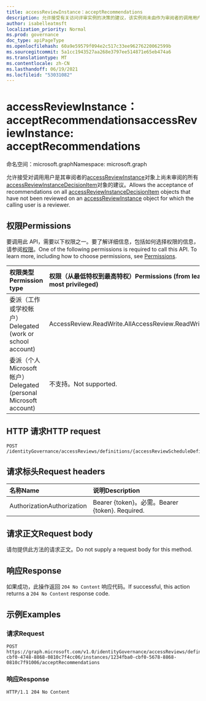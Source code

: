 ```yaml
---
title: accessReviewInstance：acceptRecommendations
description: 允许接受有关访问评审实例的决策的建议，该实例尚未由作为审阅者的调用用户审阅。
author: isabelleatmsft
localization_priority: Normal
ms.prod: governance
doc_type: apiPageType
ms.openlocfilehash: 60a9e59579f094e2c517c33ee96276220062599b
ms.sourcegitcommit: 5a1cc1943527aa268e3797ee514871e65eb474a6
ms.translationtype: MT
ms.contentlocale: zh-CN
ms.lasthandoff: 06/19/2021
ms.locfileid: "53031082"
---
```

# <a name="accessreviewinstance-acceptrecommendations"></a><span data-ttu-id="8e8c7-103">accessReviewInstance：acceptRecommendations</span><span class="sxs-lookup"><span data-stu-id="8e8c7-103">accessReviewInstance: acceptRecommendations</span></span>

<span data-ttu-id="8e8c7-104">命名空间：microsoft.graph</span><span class="sxs-lookup"><span data-stu-id="8e8c7-104">Namespace: microsoft.graph</span></span>

<span data-ttu-id="8e8c7-105">允许接受对调用用户是其审阅者的[accessReviewInstance](../resources/accessreviewinstance.md)对象上尚未审阅的所有[accessReviewInstanceDecisionItem](../resources/accessreviewinstancedecisionitem.md)对象的建议。</span><span class="sxs-lookup"><span data-stu-id="8e8c7-105">Allows the acceptance of recommendations on all [accessReviewInstanceDecisionItem](../resources/accessreviewinstancedecisionitem.md) objects that have not been reviewed on an [accessReviewInstance](../resources/accessreviewinstance.md) object for which the calling user is a reviewer.</span></span>

## <a name="permissions"></a><span data-ttu-id="8e8c7-106">权限</span><span class="sxs-lookup"><span data-stu-id="8e8c7-106">Permissions</span></span>
<span data-ttu-id="8e8c7-p101">要调用此 API，需要以下权限之一。要了解详细信息，包括如何选择权限的信息，请参阅[权限](/graph/permissions-reference)。</span><span class="sxs-lookup"><span data-stu-id="8e8c7-p101">One of the following permissions is required to call this API. To learn more, including how to choose permissions, see [Permissions](/graph/permissions-reference).</span></span>

|<span data-ttu-id="8e8c7-109">权限类型</span><span class="sxs-lookup"><span data-stu-id="8e8c7-109">Permission type</span></span>|<span data-ttu-id="8e8c7-110">权限（从最低特权到最高特权）</span><span class="sxs-lookup"><span data-stu-id="8e8c7-110">Permissions (from least to most privileged)</span></span>|
|:---|:---|
|<span data-ttu-id="8e8c7-111">委派（工作或学校帐户）</span><span class="sxs-lookup"><span data-stu-id="8e8c7-111">Delegated (work or school account)</span></span>|<span data-ttu-id="8e8c7-112">AccessReview.ReadWrite.All</span><span class="sxs-lookup"><span data-stu-id="8e8c7-112">AccessReview.ReadWrite.All</span></span>|
|<span data-ttu-id="8e8c7-113">委派（个人 Microsoft 帐户）</span><span class="sxs-lookup"><span data-stu-id="8e8c7-113">Delegated (personal Microsoft account)</span></span>|<span data-ttu-id="8e8c7-114">不支持。</span><span class="sxs-lookup"><span data-stu-id="8e8c7-114">Not supported.</span></span>|

## <a name="http-request"></a><span data-ttu-id="8e8c7-115">HTTP 请求</span><span class="sxs-lookup"><span data-stu-id="8e8c7-115">HTTP request</span></span>

<!-- {
  "blockType": "ignored"
}
-->
``` http
POST /identityGovernance/accessReviews/definitions/{accessReviewScheduleDefinitionId}/instances/{accessReviewInstanceId}/acceptRecommendations
```

## <a name="request-headers"></a><span data-ttu-id="8e8c7-116">请求标头</span><span class="sxs-lookup"><span data-stu-id="8e8c7-116">Request headers</span></span>
|<span data-ttu-id="8e8c7-117">名称</span><span class="sxs-lookup"><span data-stu-id="8e8c7-117">Name</span></span>|<span data-ttu-id="8e8c7-118">说明</span><span class="sxs-lookup"><span data-stu-id="8e8c7-118">Description</span></span>|
|:---|:---|
|<span data-ttu-id="8e8c7-119">Authorization</span><span class="sxs-lookup"><span data-stu-id="8e8c7-119">Authorization</span></span>|<span data-ttu-id="8e8c7-p102">Bearer {token}。必需。</span><span class="sxs-lookup"><span data-stu-id="8e8c7-p102">Bearer {token}. Required.</span></span>|

## <a name="request-body"></a><span data-ttu-id="8e8c7-122">请求正文</span><span class="sxs-lookup"><span data-stu-id="8e8c7-122">Request body</span></span>
<span data-ttu-id="8e8c7-123">请勿提供此方法的请求正文。</span><span class="sxs-lookup"><span data-stu-id="8e8c7-123">Do not supply a request body for this method.</span></span>

## <a name="response"></a><span data-ttu-id="8e8c7-124">响应</span><span class="sxs-lookup"><span data-stu-id="8e8c7-124">Response</span></span>

<span data-ttu-id="8e8c7-125">如果成功，此操作返回 `204 No Content` 响应代码。</span><span class="sxs-lookup"><span data-stu-id="8e8c7-125">If successful, this action returns a `204 No Content` response code.</span></span>

## <a name="examples"></a><span data-ttu-id="8e8c7-126">示例</span><span class="sxs-lookup"><span data-stu-id="8e8c7-126">Examples</span></span>

### <a name="request"></a><span data-ttu-id="8e8c7-127">请求</span><span class="sxs-lookup"><span data-stu-id="8e8c7-127">Request</span></span>
<!-- {
  "blockType": "request",
  "name": "accessreviewinstance_acceptrecommendations"
}
-->
``` http
POST https://graph.microsoft.com/v1.0/identityGovernance/accessReviews/definitions/e6cafba0-cbf0-4748-8868-0810c7f4cc06/instances/1234fba0-cbf0-5678-8868-0810c7f91006/acceptRecommendations
```


### <a name="response"></a><span data-ttu-id="8e8c7-128">响应</span><span class="sxs-lookup"><span data-stu-id="8e8c7-128">Response</span></span>
<!-- {
  "blockType": "response",
  "truncated": true
}
-->
``` http
HTTP/1.1 204 No Content
```
